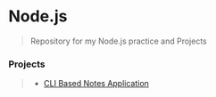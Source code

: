 # Node.js
> Repository for my Node.js practice and Projects

### Projects
> - [CLI Based Notes Application](https://github.com/atonughosh/Node.js/tree/master/Projects/1.%20Notes-App)
